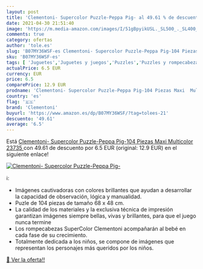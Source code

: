 ```yaml
---
layout: post
title: 'Clementoni- Supercolor Puzzle-Peppa Pig- al 49.61 % de descuento'
date: 2021-04-30 21:51:40
image: 'https://m.media-amazon.com/images/I/51gBpyikUSL._SL500_._SL400_.jpg'
comments: true
category: ofertas
author: 'tole.es'
slug: 'B07MY36WSF-es Clementoni- Supercolor Puzzle-Peppa Pig-104 Piezas Maxi...'
sku: 'B07MY36WSF-es'
tags: [ 'Juguetes','Juguetes y juegos','Puzzles','Puzzles y rompecabezas','clementoni','peppa','pig', ]
actualPrice: 6.5 EUR
currency: EUR
price: 6.5
comparePrice: 12.9 EUR
prodname: 'Clementoni- Supercolor Puzzle-Peppa Pig-104 Piezas Maxi  Multicolor  23735 '
country: 'es'
flag: '🇪🇸'
brand: 'Clementoni'
buyurl: 'https://www.amazon.es/dp/B07MY36WSF/?tag=tolees-21'
descuento: '49.61'
average: '6.5'
---
```


Está [Clementoni- Supercolor Puzzle-Peppa Pig-104 Piezas Maxi  Multicolor  23735 ](https://www.amazon.es/dp/B07MY36WSF/?tag=tolees-21) con 49.61 de descuento por 6.5 EUR (original: 12.9 EUR) en el siguiente enlace!

[![Clementoni- Supercolor Puzzle-Peppa Pig-](https://m.media-amazon.com/images/I/51gBpyikUSL._SL500_._SL400_.jpg)](https://www.amazon.es/dp/B07MY36WSF/?tag=tolees-21)

ℹ️:

- Imágenes cautivadoras con colores brillantes que ayudan a desarrollar la capacidad de observación, lógica y manualidad.
- Puzle de 104 piezas de tamaño 68 x 48 cm.
- La calidad de los materiales y la exclusiva técnica de impresión garantizan imágenes siempre bellas, vivas y brillantes, para que el juego nunca termine
- Los rompecabezas SuperColor Clementoni acompañarán al bebé en cada fase de su crecimiento.
- Totalmente dedicada a los niños, se compone de imágenes que representan los personajes más queridos por los niños.

[🛒 Ver la oferta!!](https://www.amazon.es/dp/B07MY36WSF/?tag=tolees-21)
